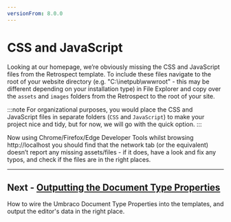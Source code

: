 ```yaml
---
versionFrom: 8.0.0
---
```

# CSS and JavaScript

Looking at our homepage, we’re obviously missing the CSS and JavaScript files from the Retrospect template. To include these files navigate to the root of your website directory (e.g. "C:\inetpub\wwwroot" - this may be different depending on your installation type) in File Explorer and copy over the `assets` and `images` folders from the Retrospect to the root of your site.

:::note
For organizational purposes, you would place the CSS and JavaScript files in separate folders (`CSS` and `JavaScript`) to make your project nice and tidy, but for now, we will go with the quick option.
:::

Now using Chrome/Firefox/Edge Developer Tools whilst browsing http://localhost you should find that the network tab (or the equivalent) doesn’t report any missing assets/files - if it does, have a look and fix any typos, and check if the files are in the right places. 

---

## Next - [Outputting the Document Type Properties](../Outputting-the-Document-Type-Properties)
How to wire the Umbraco Document Type Properties into the templates, and output the editor's data in the right place.
